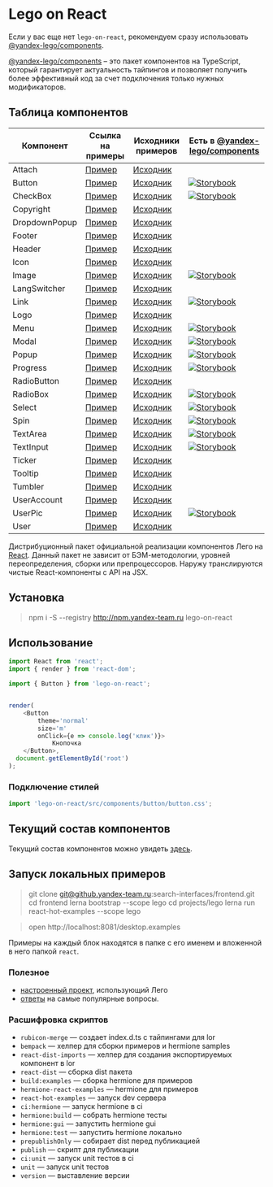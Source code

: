# Lego on React

Если у вас еще нет `lego-on-react`, рекомендуем сразу использовать [@yandex-lego/components](https://lego.yandex-team.ru/components/).

[@yandex-lego/components](https://lego.yandex-team.ru/components/) – это пакет компонентов на TypeScript, который гарантирует актуальность тайпингов и позволяет получить более эффективный код за счет подключения только нужных модификаторов.

## Таблица компонентов

Компонент | Ссылка на примеры | Исходники примеров | Есть в [@yandex-lego/components](https://lego.yandex-team.ru/components/)
--- | --- | --- | ---
Attach | [Пример](https://lego-staging.dev.yandex-team.ru/islands/dev/desktop.examples/attach/react/) | [Исходник](https://github.yandex-team.ru/search-interfaces/frontend/blob/master/projects/lego/packages/islands/common.blocks/attach/attach.examples/index.react.js) |
Button| [Пример](https://lego-staging.dev.yandex-team.ru/islands/dev/desktop.examples/button2/react/) | [Исходник](https://github.yandex-team.ru/search-interfaces/frontend/blob/master/projects/lego/packages/islands/common.blocks/button2/button2.examples/index.react.js) | [![Storybook](https://cdn.jsdelivr.net/gh/storybooks/brand@master/badge/badge-storybook.svg)](https://lego-docs.s3.mds.yandex.net/story/dev/index.html?path=/docsx/lego-components-button--default)
CheckBox| [Пример](https://lego-staging.dev.yandex-team.ru/islands/dev/desktop.examples/checkbox/react/) | [Исходник](https://github.yandex-team.ru/search-interfaces/frontend/blob/master/projects/lego/packages/islands/common.blocks/checkbox/checkbox.examples/index.react.js) | [![Storybook](https://cdn.jsdelivr.net/gh/storybooks/brand@master/badge/badge-storybook.svg)](https://lego-docs.s3.mds.yandex.net/story/dev/index.html?path=/docsx/lego-components-checkbox-desktop--theme)
Copyright| [Пример](https://lego-staging.dev.yandex-team.ru/islands/dev/desktop.examples/copyright/react/) | [Исходник](https://github.yandex-team.ru/search-interfaces/frontend/blob/master/projects/lego/packages/islands/common.blocks/copyright/copyright.examples/index.react.js) |
DropdownPopup | [Пример](https://lego-staging.dev.yandex-team.ru/islands/dev/desktop.examples/dropdown2/react/) | [Исходник](https://github.yandex-team.ru/search-interfaces/frontend/blob/master/projects/lego/packages/islands/common.blocks/dropdown2/dropdown2.examples/index.react.js) |
Footer | [Пример](https://lego-staging.dev.yandex-team.ru/islands/dev/desktop.examples/footer/react/) | [Исходник](https://github.yandex-team.ru/search-interfaces/frontend/blob/master/projects/lego/packages/islands/common.blocks/footer/footer.examples/index.react.js) |
Header | [Пример](https://lego-staging.dev.yandex-team.ru/islands/dev/desktop.examples/header2/react/) | [Исходник](https://github.yandex-team.ru/search-interfaces/frontend/blob/master/projects/lego/packages/islands/common.blocks/header2/header2.examples/index.react.js) |
Icon | [Пример](https://lego-staging.dev.yandex-team.ru/islands/dev/desktop.examples/icon/react/) | [Исходник](https://github.yandex-team.ru/search-interfaces/frontend/blob/master/projects/lego/packages/islands/common.blocks/icon/icon.examples/index.react.js) |
Image | [Пример](https://lego-staging.dev.yandex-team.ru/islands/dev/desktop.examples/image/react/) | [Исходник](https://github.yandex-team.ru/search-interfaces/frontend/blob/master/projects/lego/packages/islands/common.blocks/image/image.examples/index.react.js) | [![Storybook](https://cdn.jsdelivr.net/gh/storybooks/brand@master/badge/badge-storybook.svg)](https://lego-docs.s3.mds.yandex.net/story/dev/index.html?path=/story/lego-components-image--playground)
LangSwitcher | [Пример](https://lego-staging.dev.yandex-team.ru/islands/dev/desktop.examples/lang-switcher/react/) | [Исходник](https://github.yandex-team.ru/search-interfaces/frontend/blob/master/projects/lego/packages/islands/common.blocks/lang-switcher/lang-switcher.examples/index.react.js) |
Link | [Пример](https://lego-staging.dev.yandex-team.ru/islands/dev/desktop.examples/link/react/) | [Исходник](https://github.yandex-team.ru/search-interfaces/frontend/blob/master/projects/lego/packages/islands/common.blocks/link/link.examples/index.react.js) | [![Storybook](https://cdn.jsdelivr.net/gh/storybooks/brand@master/badge/badge-storybook.svg)](https://lego-docs.s3.mds.yandex.net/story/dev/index.html?path=/docsx/lego-components-link--playground)
Logo | [Пример](https://lego-staging.dev.yandex-team.ru/islands/dev/desktop.examples/logo/react/) | [Исходник](https://github.yandex-team.ru/search-interfaces/frontend/blob/master/projects/lego/packages/islands/common.blocks/logo/logo.examples/index.react.js) |
Menu | [Пример](https://lego-staging.dev.yandex-team.ru/islands/dev/desktop.examples/menu/react/) | [Исходник](https://github.yandex-team.ru/search-interfaces/frontend/blob/master/projects/lego/packages/islands/common.blocks/menu/menu.examples/index.react.js) | [![Storybook](https://cdn.jsdelivr.net/gh/storybooks/brand@master/badge/badge-storybook.svg)](https://lego-docs.s3.mds.yandex.net/story/dev/index.html?path=/docsx/lego-components-menu-desktop--theme)
Modal | [Пример](https://lego-staging.dev.yandex-team.ru/islands/dev/desktop.examples/modal/react/) | [Исходник](https://github.yandex-team.ru/search-interfaces/frontend/blob/master/projects/lego/packages/islands/common.blocks/modal/modal.examples/index.react.js) | [![Storybook](https://cdn.jsdelivr.net/gh/storybooks/brand@master/badge/badge-storybook.svg)](https://lego-docs.s3.mds.yandex.net/story/dev/index.html?path=/docsx/lego-components-modal-desktop--default)
Popup | [Пример](https://lego-staging.dev.yandex-team.ru/islands/dev/desktop.examples/popup2/react/) | [Исходник](https://github.yandex-team.ru/search-interfaces/frontend/blob/master/projects/lego/packages/islands/common.blocks/popup2/popup2.examples/index.react.js) | [![Storybook](https://cdn.jsdelivr.net/gh/storybooks/brand@master/badge/badge-storybook.svg)](https://lego-docs.s3.mds.yandex.net/story/dev/index.html?path=/docsx/lego-components-popup-desktop--default)
Progress | [Пример](https://lego-staging.dev.yandex-team.ru/islands/dev/desktop.examples/progress/react/) | [Исходник](https://github.yandex-team.ru/search-interfaces/frontend/blob/master/projects/lego/packages/islands/common.blocks/progress/progress.examples/index.react.js) | [![Storybook](https://cdn.jsdelivr.net/gh/storybooks/brand@master/badge/badge-storybook.svg)](https://lego-docs.s3.mds.yandex.net/story/dev/index.html?path=/story/lego-components-progress--playground)
RadioButton | [Пример](https://lego-staging.dev.yandex-team.ru/islands/dev/desktop.examples/radio-button/react/) | [Исходник](https://github.yandex-team.ru/search-interfaces/frontend/blob/master/projects/lego/packages/islands/common.blocks/radio-button/radio-button.examples/index.react.js) |
RadioBox | [Пример](https://lego-staging.dev.yandex-team.ru/islands/dev/desktop.examples/radiobox/react/) | [Исходник](https://github.yandex-team.ru/search-interfaces/frontend/blob/master/projects/lego/packages/islands/common.blocks/radiobox/radiobox.examples/index.react.js) | [![Storybook](https://cdn.jsdelivr.net/gh/storybooks/brand@master/badge/badge-storybook.svg)](https://lego-docs.s3.mds.yandex.net/story/dev/index.html?path=/story/lego-components-radiobox-desktop--default)
Select | [Пример](https://lego-staging.dev.yandex-team.ru/islands/dev/desktop.examples/select2/react/) | [Исходник](https://github.yandex-team.ru/search-interfaces/frontend/blob/master/projects/lego/packages/islands/common.blocks/select2/select2.examples/index.react.js) | [![Storybook](https://cdn.jsdelivr.net/gh/storybooks/brand@master/badge/badge-storybook.svg)](https://lego-docs.s3.mds.yandex.net/story/dev/index.html?path=/story/lego-components-select-desktop--size)
Spin | [Пример](https://lego-staging.dev.yandex-team.ru/islands/dev/desktop.examples/spin2/react/) | [Исходник](https://github.yandex-team.ru/search-interfaces/frontend/blob/master/projects/lego/packages/islands/common.blocks/spin2/spin2.examples/index.react.js) | [![Storybook](https://cdn.jsdelivr.net/gh/storybooks/brand@master/badge/badge-storybook.svg)](https://lego-docs.s3.mds.yandex.net/story/dev/index.html?path=/story/lego-components-spin--playground)
TextArea | [Пример](https://lego-staging.dev.yandex-team.ru/islands/dev/desktop.examples/textarea/react/) | [Исходник](https://github.yandex-team.ru/search-interfaces/frontend/blob/master/projects/lego/packages/islands/common.blocks/textarea/textarea.examples/index.react.js) | [![Storybook](https://cdn.jsdelivr.net/gh/storybooks/brand@master/badge/badge-storybook.svg)](https://lego-docs.s3.mds.yandex.net/story/dev/index.html?path=/story/lego-components-textarea--playground)
TextInput | [Пример](https://lego-staging.dev.yandex-team.ru/islands/dev/desktop.examples/textinput/react/) | [Исходник](https://github.yandex-team.ru/search-interfaces/frontend/blob/master/projects/lego/packages/islands/common.blocks/textinput/textinput.examples/index.react.js) | [![Storybook](https://cdn.jsdelivr.net/gh/storybooks/brand@master/badge/badge-storybook.svg)](https://lego-docs.s3.mds.yandex.net/story/dev/index.html?path=/story/lego-components-textinput--playground)
Ticker | [Пример](https://lego-staging.dev.yandex-team.ru/islands/dev/desktop.examples/ticker/react/) | [Исходник](https://github.yandex-team.ru/search-interfaces/frontend/blob/master/projects/lego/packages/islands/common.blocks/ticker/ticker.examples/index.react.js) |
Tooltip| [Пример](https://lego-staging.dev.yandex-team.ru/islands/dev/desktop.examples/tooltip/react/) | [Исходник](https://github.yandex-team.ru/search-interfaces/frontend/blob/master/projects/lego/packages/islands/common.blocks/tooltip/tooltip.examples/index.react.js) |
Tumbler | [Пример](https://lego-staging.dev.yandex-team.ru/islands/dev/desktop.examples/tumbler/react/) | [Исходник](https://github.yandex-team.ru/search-interfaces/frontend/blob/master/projects/lego/packages/islands/common.blocks/tumbler/tumbler.examples/index.react.js) |
UserAccount | [Пример](https://lego-staging.dev.yandex-team.ru/islands/dev/desktop.examples/user-account/react/) | [Исходник](https://github.yandex-team.ru/search-interfaces/frontend/blob/master/projects/lego/packages/islands/common.blocks/user-account/user-account.examples/index.react.js) |
UserPic | [Пример](https://lego-staging.dev.yandex-team.ru/islands/dev/desktop.examples/user-pic/react/) | [Исходник](https://github.yandex-team.ru/search-interfaces/frontend/blob/master/projects/lego/packages/islands/common.blocks/user-pic/user-pic.examples/index.react.js) | [![Storybook](https://cdn.jsdelivr.net/gh/storybooks/brand@master/badge/badge-storybook.svg)](https://lego-docs.s3.mds.yandex.net/story/dev/index.html?path=/story/lego-components-userpic--playground)
User | [Пример](https://lego-staging.dev.yandex-team.ru/islands/dev/desktop.examples/user2/react/) | [Исходник](https://github.yandex-team.ru/search-interfaces/frontend/blob/master/projects/lego/packages/islands/common.blocks/user2/user2.examples/index.react.js) |

Дистрибуционный пакет официальной реализации компонентов Лего на [React](https://reactjs.org). Данный пакет не зависит от БЭМ-методологии, уровней переопределения, сборки или препроцессоров. Наружу транслируются чистые React-компоненты с API на JSX.

## Установка

> npm i -S --registry http://npm.yandex-team.ru lego-on-react

## Использование

``` js
import React from 'react';
import { render } from 'react-dom';

import { Button } from 'lego-on-react';


render(
    <Button
        theme='normal'
        size='m'
        onClick={e => console.log('клик')}>
            Кнопочка
    </Button>,
  document.getElementById('root')
);
```

### Подключение стилей

``` js
import 'lego-on-react/src/components/button/button.css';
```

## Текущий состав компонентов

Текущий состав компонентов можно увидеть [здесь](https://github.yandex-team.ru/search-interfaces/frontend/tree/master/projects/lego/lego-on-react/components).

## Запуск локальных примеров

> git clone git@github.yandex-team.ru:search-interfaces/frontend.git
> cd frontend
> lerna bootstrap --scope lego
> cd projects/lego
> lerna run react-hot-examples --scope lego

> open http://localhost:8081/desktop.examples

Примеры на каждый блок находятся в папке с его именем и вложенной в него папкой `react`.

### Полезное

- [настроенный проект](https://github.yandex-team.ru/search-interfaces/frontend/blob/master/projects/lego/packages/lego-on-react-stub), использующий Лего
- [ответы](https://github.yandex-team.ru/search-interfaces/frontend/blob/master/projects/lego/guidelines/react-faq.md) на самые популярные вопросы.

### Расшифровка скриптов

* `rubicon-merge` — создает index.d.ts с тайпингами для lor
* `bempack` — хелпер для сборки примеров и hermione samples
* `react-dist-imports` — хелпер для создания экспортируемых компонент в lor
* `react-dist` — сборка dist пакета
* `build:examples` — сборка hermione для примеров
* `hermione-react-examples` — hermione для примеров
* `react-hot-examples` — запуск dev сервера
* `ci:hermione` — запуск hermione в ci
* `hermione:build` — собрать hermione тесты
* `hermione:gui` — запустить hermione gui
* `hermione:test` — запустить hermione локально
* `prepublishOnly` — собирает dist перед публикацией
* `publish` — скрипт для публикации
* `ci:unit` — запуск unit тестов в ci
* `unit` — запуск unit тестов
* `version` — выставление версии
